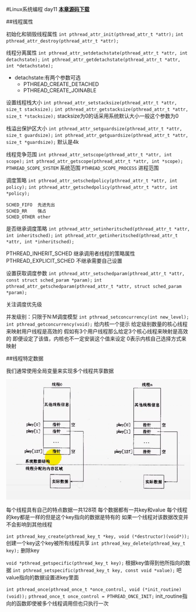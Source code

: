 #Linux系统编程 day11
[**本章源码下载**](code/day11.rar)

##线程属性

初始化和销毁线程属性
`int pthread_attr_init(pthread_attr_t *attr);`
`int pthread_attr_destroy(pthread_attr_t *attr);`


线程分离属性
`int pthread_attr_setdetachstate(pthread_attr_t *attr, int detachstate);`
`int pthread_attr_getdetachstate(pthread_attr_t *attr, int *detachstate);`
* detachstate:有两个参数可选
	* PTHREAD_CREATE_DETACHED
	* PTHREAD_CREATE_JOINABLE


设置线程栈大小
`int pthread_attr_setstacksize(pthread_attr_t *attr, size_t stacksize);`
`int pthread_attr_getstacksize(pthread_attr_t *attr, size_t *stacksize);`
stacksize为0的话采用系统默认大小一般这个参数为0


栈溢出保护区大小
`int pthread_attr_setguardsize(pthread_attr_t *attr, size_t guardsize);`
`int pthread_attr_getguardsize(pthread_attr_t *attr, size_t *guardsize);`
默认是4k

线程竞争范围
`int pthread_attr_setscope(pthread_attr_t *attr, int scope);`
`int pthread_attr_getscope(pthread_attr_t *attr, int *scope);`
`PTHREAD_SCOPE_SYSTEM`	系统范围
`PTHREAD_SCOPE_PROCESS`	进程范围

调度策略
`int pthread_attr_setschedpolicy(pthread_attr_t *attr, int policy);`
`int pthread_attr_getschedpolicy(pthread_attr_t *attr, int *policy);`
```
SCHED_FIFO	先进先出
SCHED_RR	强占
SCHED_OTHER	other
```

是否继承调度策略
`int pthread_attr_setinheritsched(pthread_attr_t *attr, int inheritsched);`
`int pthread_attr_getinheritsched(pthread_attr_t *attr, int *inheritsched);`

PTHREAD_INHERIT_SCHED	继承调用者线程的策略属性
PTHREAD_EXPLICIT_SCHED	不继承需要自己设置

设置获取调度参数
`int pthread_attr_setschedparam(pthread_attr_t *attr, const struct sched_param *param);`
`int pthread_attr_getschedparam(pthread_attr_t *attr, struct sched_param *param);`

关注调度优先级


并发级别：只限于N:M调度模型
`int pthread_setconcurrency(int new_level);`
`int pthread_getconcurrency(void);`
给内核一个提示
给定级别数量的核心线程来映射用户线程是高效的
假如有3个用户线程那么给定3个核心线程来映射是高效的
即便设定了该值，内核也不一定安装这个值来设定
0表示内核自己选择方式来映射


##线程特定数据

我们通常使用全局变量来实现多个线程共享数据

![](image/线程特点数据.png)

每个线程具有自己的特点数据一共128项
每个数据都有一共key和value
每个线程的key都是一样的但是这个key指向的数据是特有的
如果一个线程对该数据改变并不会影响到其他线程

`int pthread_key_create(pthread_key_t *key, void (*destructor)(void*));`
创建一个key这个key被所有线程共享
`int pthread_key_delete(pthread_key_t key);`
删除key

`void *pthread_getspecific(pthread_key_t key);`
根据key值得到他所指向的数据
`int pthread_setspecific(pthread_key_t key, const void *value);`
吧value指向的数据设置进key里面

`int pthread_once(pthread_once_t *once_control, void (*init_routine)(void));`
`pthread_once_t once_control = PTHREAD_ONCE_INIT;`
init_routine指向的函数即使被多个线程调用但也只执行一次

